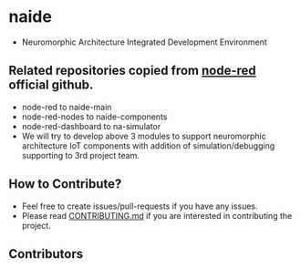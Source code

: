 # naide
- Neuromorphic Architecture Integrated Development Environment

## Related repositories copied from [node-red](https://github.com/node-red) official github.
- node-red to naide-main
- node-red-nodes to naide-components
- node-red-dashboard to na-simulator
- We will try to develop above 3 modules to support neuromorphic architecture IoT components with addition of simulation/debugging supporting to 3rd project team.

## How to Contribute?
- Feel free to create issues/pull-requests if you have any issues.
- Please read [CONTRIBUTING.md](CONTRIBUTING.md) if you are interested in contributing the project.

## Contributors

